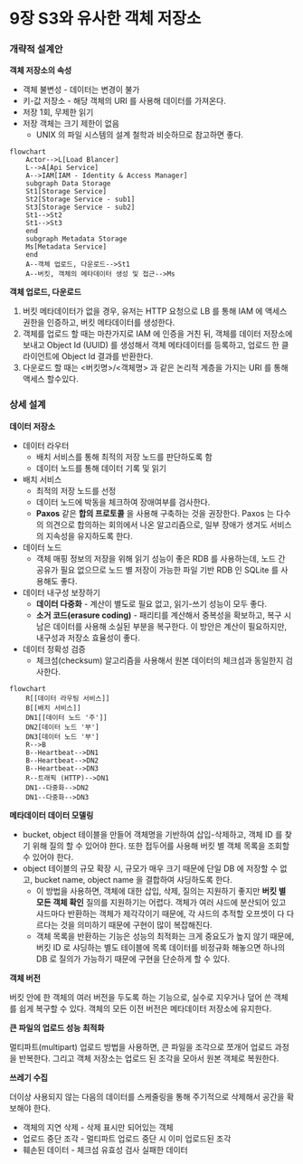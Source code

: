 # 9장 S3와 유사한 객체 저장소

### 개략적 설계안

**객체 저장소의 속성**

- 객체 불변성 - 데이터는 변경이 불가
- 키-값 저장소 - 해당 객체의 URI 를 사용해 데이터를 가져온다.
- 저장 1회, 무제한 읽기
- 저장 객체는 크기 제한이 없음
    - UNIX 의 파일 시스템의 설계 철학과 비슷하므로 참고하면 좋다.

```mermaid
flowchart
	Actor-->L[Load Blancer]
	L-->A[Api Service]
	A-->IAM[IAM - Identity & Access Manager]
	subgraph Data Storage
	St1[Storage Service]
	St2[Storage Service - sub1]
	St3[Storage Service - sub2]
	St1-->St2
	St1-->St3
	end
	subgraph Metadata Storage
	Ms[Metadata Service]
	end
	A--객체 업로드, 다운로드-->St1
	A--버킷, 객체의 메타데이터 생성 및 접근-->Ms
```

**객체 업로드, 다운로드**

1. 버킷 메타데이터가 없을 경우, 유저는 HTTP 요청으로 LB 를 통해 IAM 에 액세스 권한을 인증하고, 버킷 메타데이터를 생성한다.
2. 객체를 업로드 할 때는 마찬가지로 IAM 에 인증을 거친 뒤, 객체를 데이터 저장소에 보내고 Object Id (UUID) 를 생성해서 객체 메타데이터를 등록하고, 업로드 한 클라이언트에 Object Id 결과를 반환한다.
3. 다운로드 할 때는 <버킷명>/<객체명> 과 같은 논리적 계층을 가지는 URI 를 통해 액세스 할수있다.

### 상세 설계

**데이터 저장소**

- 데이터 라우터
    - 배치 서비스를 통해 최적의 저장 노드를 판단하도록 함
    - 데이터 노드를 통해 데이터 기록 및 읽기
- 배치 서비스
    - 최적의 저장 노드를 선정
    - 데이터 노드에 박동을 체크하여 장애여부를 검사한다.
    - **Paxos** 같은 **합의 프로토콜** 을 사용해 구축하는 것을 권장한다. Paxos 는 다수의 의견으로 합의하는 회의에서 나온 알고리즘으로, 일부 장애가 생겨도 서비스의 지속성을 유지하도록 한다.
- 데이터 노드
    - 객체 매핑 정보의 저장을 위해 읽기 성능이 좋은 RDB 를 사용하는데, 노드 간 공유가 필요 없으므로 노드 별 저장이 가능한 파일 기반 RDB 인 SQLite 를 사용해도 좋다.
- 데이터 내구성 보장하기
    - **데이터 다중화** - 계산이 별도로 필요 없고, 읽기-쓰기 성능이 모두 좋다.
    - **소거 코드(erasure coding)** - 패리티를 계산해서 중복성을 확보하고, 복구 시 남은 데이터를 사용해 소실된 부분을 복구한다. 이 방안은 계산이 필요하지만, 내구성과 저장소 효율성이 좋다.
- 데이터 정확성 검증
    - 체크섬(checksum) 알고리즘을 사용해서 원본 데이터의 체크섬과 동일한지 검사한다.

```mermaid
flowchart
	R[[데이터 라우팅 서비스]]
	B[[배치 서비스]]
	DN1[[데이터 노드 '주']]
	DN2[데이터 노드 '부']
	DN3[데이터 노드 '부']
	R-->B
	B--Heartbeat-->DN1
	B--Heartbeat-->DN2
	B--Heartbeat-->DN3
	R--트래픽 (HTTP)-->DN1
	DN1--다중화-->DN2
	DN1--다중화-->DN3
```

**메타데이터 데이터 모델링**

- bucket, object 테이블을 만들어 객체명을 기반하여 삽입-삭제하고, 객체 ID 를 찾기 위해 질의 할 수 있어야 한다. 또한 접두어를 사용해 버킷 별 객체 목록을 조회할 수 있어야 한다.
- object 테이블의 규모 확장 시, 규모가 매우 크기 때문에 단일 DB 에 저장할 수 없고, bucket name, object name 을 결합하여 샤딩하도록 한다.
    - 이 방법을 사용하면, 객체에 대한 삽입, 삭제, 질의는 지원하기 좋지만 **버킷 별 모든 객체 확인** 질의를 지원하기는 어렵다. 객체가 여러 샤드에 분산되어 있고 샤드마다 반환하는 객체가 제각각이기 때문에, 각 샤드의 추적할 오프셋이 다 다르다는 것을 의미하기 때문에 구현이 많이 복잡해진다.
    - 객체 목록을 반환하는 기능은 성능의 최적화는 크게 중요도가 높지 않기 때문에, 버킷 ID 로 샤딩하는 별도 테이블에 목록 데이터를 비정규화 해놓으면 하나의 DB 로 질의가 가능하기 때문에 구현을 단순하게 할 수 있다.

**객체 버전**

버킷 안에 한 객체의 여러 버전을 두도록 하는 기능으로, 실수로 지우거나 덮어 쓴 객체를 쉽게 복구할 수 있다. 객체의 모든 이전 버전은 메타데이터 저장소에 유지한다.

**큰 파일의 업로드 성능 최적화**

멀티파트(multipart) 업로드 방법을 사용하면, 큰 파일을 조각으로 쪼개어 업로드 과정을 반복한다. 그리고 객체 저장소는 업로드 된 조각을 모아서 원본 객체로 복원한다.

**쓰레기 수집**

더이상 사용되지 않는 다음의 데이터를 스케줄링을 통해 주기적으로 삭제해서 공간을 확보해야 한다.

- 객체의 지연 삭제 - 삭제 표시만 되어있는 객체
- 업로드 중단 조각 - 멀티파트 업로드 중단 시 이미 업로드된 조각
- 훼손된 데이터 - 체크섬 유효성 검사 실패한 데이터